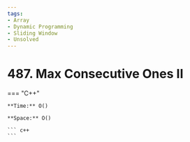 ```yaml
---
tags:
- Array
- Dynamic Programming
- Sliding Window
- Unsolved
---
```



# 487. Max Consecutive Ones II

=== "C++"

    **Time:** O()

    **Space:** O()

    ``` c++
    ```